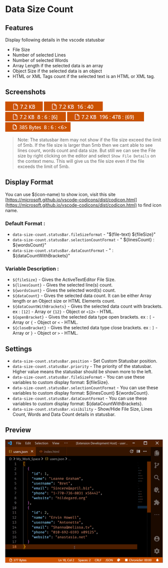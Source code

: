 # Data Size Count

## Features

Display following details in the vscode statusbar

- File Size
- Number of selected Lines
- Number of selected Words
- Array Length if the selected data is an array
- Object Size if the selected data is an object
- HTML or XML Tags count if the selected text is an HTML or XML tag.

## Screenshots

<img height="30" src="./images/ScreenShot_1.png">
<img height="30" src="./images/ScreenShot_2.png">
<img height="30" src="./images/ScreenShot_3.png">
<img height="30" src="./images/ScreenShot_4.png">
<img height="30" src="./images/ScreenShot_5.png">

> Note: The statusbar item may not show if the file size exceed the limit of 5mb.
> If the file size is larger than 5mb then we cant able to see lines count, words count and data size. But still we can see the File size by right clicking on the editor and select `Show File Details` on the context menu.
> This will give us the file size even if the file exceeds the limit of 5mb.

## Display Format

You can use $(icon-name) to show icon, visit this site [https://microsoft.github.io/vscode-codicons/dist/codicon.html](https://microsoft.github.io/vscode-codicons/dist/codicon.html) to find icon name.

### Default Format :

- `data-size-count.statusBar.fileSizeformat` - "\$(file-text) \${fileSize}"
- `data-size-count.statusBar.selectionCountFormat` - " \${linesCount} : \${wordsCount}"
- `data-size-count.statusBar.dataCountFormat` - " : \${dataCountWithBrackets}"

### Variable Description :

- `${fileSize}` - Gives the ActiveTextEditor File Size.
- `${linesCount}` - Gives the selected line(s) count.
- `${wordsCount}` - Gives the selected word(s) count.
- `${dataCount}` - Gives the selected data count. It can be either Array length or an Object size or HTML Elements count.
- `${dataCountWithBrackets}` - Gives the selected data count with brackets. ex : `[12]` - Array or `{12}` - Object or `<12>` - HTML.
- `${openBracket}` - Gives the selected data type open brackets. ex : `[` - Array or `{` - Object or `<` - HTML.
- `${closeBracket}` - Gives the selected data type close brackets. ex : `]` - Array or `}` - Object or `>` - HTML.

## Settings

- `data-size-count.statusBar.position` - Set Custom Statusbar position.
- `data-size-count.statusBar.priority` - The priority of the statusbar. Higher value means the statusbar should be shown more to the left.
- `data-size-count.statusBar.fileSizeFormat` - You can use these variables to custom display format: \${fileSize}.
- `data-size-count.statusBar.selectionCountFormat` - You can use these variables to custom display format: \${linesCount} \${wordsCount}.
- `data-size-count.statusBar.dataCountFormat` - You can use these variables to custom display format: \${dataCountWithBrackets}.
- `data-size-count.statusBar.visibility` - Show/Hide File Size, Lines Count, Words and Data Count details in statusbar.

## Preview

<img width="600" src="./images/preview.gif">
